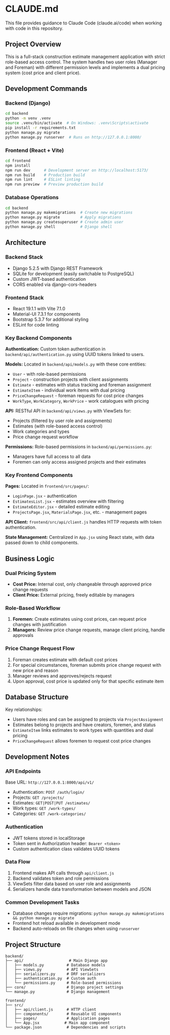 # CLAUDE.md

This file provides guidance to Claude Code (claude.ai/code) when working with code in this repository.

## Project Overview

This is a full-stack construction estimate management application with strict role-based access control. The system handles two user roles (Manager and Foreman) with different permission levels and implements a dual pricing system (cost price and client price).

## Development Commands

### Backend (Django)
```bash
cd backend
python -m venv .venv
source .venv/bin/activate  # On Windows: .venv\Scripts\activate
pip install -r requirements.txt
python manage.py migrate
python manage.py runserver  # Runs on http://127.0.0.1:8000/
```

### Frontend (React + Vite)
```bash
cd frontend
npm install
npm run dev      # Development server on http://localhost:5173/
npm run build    # Production build
npm run lint     # ESLint linting
npm run preview  # Preview production build
```

### Database Operations
```bash
cd backend
python manage.py makemigrations  # Create new migrations
python manage.py migrate         # Apply migrations
python manage.py createsuperuser # Create admin user
python manage.py shell           # Django shell
```

## Architecture

### Backend Stack
- Django 5.2.5 with Django REST Framework
- SQLite for development (easily switchable to PostgreSQL)
- Custom JWT-based authentication
- CORS enabled via django-cors-headers

### Frontend Stack
- React 19.1.1 with Vite 7.1.0
- Material-UI 7.3.1 for components
- Bootstrap 5.3.7 for additional styling
- ESLint for code linting

### Key Backend Components

**Authentication:** Custom token authentication in `backend/api/authentication.py` using UUID tokens linked to users.

**Models:** Located in `backend/api/models.py` with these core entities:
- `User` - with role-based permissions
- `Project` - construction projects with client assignments
- `Estimate` - estimates with status tracking and foreman assignment
- `EstimateItem` - individual work items with dual pricing
- `PriceChangeRequest` - foreman requests for cost price changes
- `WorkType`, `WorkCategory`, `WorkPrice` - work catalogues with pricing

**API:** RESTful API in `backend/api/views.py` with ViewSets for:
- Projects (filtered by user role and assignments)
- Estimates (with role-based access control)
- Work categories and types
- Price change request workflow

**Permissions:** Role-based permissions in `backend/api/permissions.py`:
- Managers have full access to all data
- Foremen can only access assigned projects and their estimates

### Key Frontend Components

**Pages:** Located in `frontend/src/pages/`:
- `LoginPage.jsx` - authentication
- `EstimatesList.jsx` - estimates overview with filtering
- `EstimateEditor.jsx` - detailed estimate editing
- `ProjectsPage.jsx`, `MaterialsPage.jsx`, etc. - management pages

**API Client:** `frontend/src/api/client.js` handles HTTP requests with token authentication.

**State Management:** Centralized in `App.jsx` using React state, with data passed down to child components.

## Business Logic

### Dual Pricing System
- **Cost Price:** Internal cost, only changeable through approved price change requests
- **Client Price:** External pricing, freely editable by managers

### Role-Based Workflow
1. **Foremen:** Create estimates using cost prices, can request price changes with justification
2. **Managers:** Review price change requests, manage client pricing, handle approvals

### Price Change Request Flow
1. Foreman creates estimate with default cost prices
2. For special circumstances, foreman submits price change request with new price and reason
3. Manager reviews and approves/rejects request
4. Upon approval, cost price is updated only for that specific estimate item

## Database Structure

Key relationships:
- Users have roles and can be assigned to projects via `ProjectAssignment`
- Estimates belong to projects and have creators, foremen, and status
- `EstimateItem` links estimates to work types with quantities and dual pricing
- `PriceChangeRequest` allows foremen to request cost price changes

## Development Notes

### API Endpoints
Base URL: `http://127.0.0.1:8000/api/v1/`
- Authentication: `POST /auth/login/`
- Projects: `GET /projects/`
- Estimates: `GET|POST|PUT /estimates/`
- Work types: `GET /work-types/`
- Categories: `GET /work-categories/`

### Authentication
- JWT tokens stored in localStorage
- Token sent in Authorization header: `Bearer <token>`
- Custom authentication class validates UUID tokens

### Data Flow
1. Frontend makes API calls through `api/client.js`
2. Backend validates token and role permissions
3. ViewSets filter data based on user role and assignments
4. Serializers handle data transformation between models and JSON

### Common Development Tasks
- Database changes require migrations: `python manage.py makemigrations && python manage.py migrate`
- Frontend hot reload available in development mode
- Backend auto-reloads on file changes when using `runserver`

## Project Structure
```
backend/
├── api/                    # Main Django app
│   ├── models.py          # Database models
│   ├── views.py           # API ViewSets
│   ├── serializers.py     # DRF serializers
│   ├── authentication.py  # Custom auth
│   └── permissions.py     # Role-based permissions
├── core/                  # Django project settings
└── manage.py              # Django management

frontend/
├── src/
│   ├── api/client.js      # HTTP client
│   ├── components/        # Reusable UI components
│   ├── pages/             # Application pages
│   └── App.jsx           # Main app component
└── package.json           # Dependencies and scripts
```
